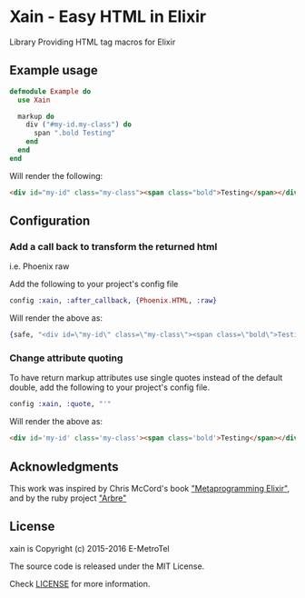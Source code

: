Xain - Easy HTML in Elixir
====

Library Providing HTML tag macros for Elixir

## Example usage

```Elixir
defmodule Example do
  use Xain

  markup do
    div ("#my-id.my-class") do
      span ".bold Testing"
    end
  end
end
```

Will render the following:

```html 
<div id="my-id" class="my-class"><span class="bold">Testing</span></div>
```

## Configuration 

### Add a call back to transform the returned html 

i.e. Phoenix raw 

Add the following to your project's config file

```Elixir 
config :xain, :after_callback, {Phoenix.HTML, :raw}
```

Will render the above as:

```Elixir
{safe, "<div id=\"my-id\" class=\"my-class\"><span class=\"bold\">Testing</span></div>"}
```

### Change attribute quoting

To have return markup attributes use single quotes instead of the 
default double, add the following to your project's config file.

```Elixir
config :xain, :quote, "'"
```

Will render the above as:

```html
<div id='my-id' class='my-class'><span class='bold'>Testing</span></div>
```
## Acknowledgments 

This work was inspired by Chris McCord's book ["Metaprogramming Elixir"](https://pragprog.com/book/cmelixir/metaprogramming-elixir), and by the ruby project ["Arbre"](https://github.com/activeadmin/arbre)

## License

xain is Copyright (c) 2015-2016 E-MetroTel

The source code is released under the MIT License.

Check [LICENSE](LICENSE) for more information.

